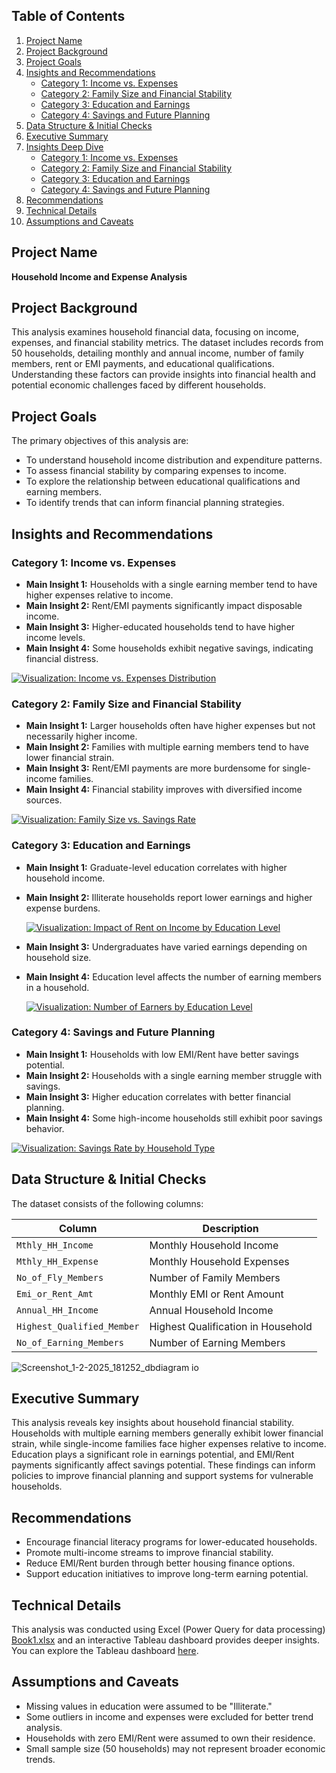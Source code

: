 ## Table of Contents
1. [Project Name](#project-name)
2. [Project Background](#project-background)
3. [Project Goals](#project-goals)
4. [Insights and Recommendations](#insights-and-recommendations)
   - [Category 1: Income vs. Expenses](#category-1-income-vs-expenses)
   - [Category 2: Family Size and Financial Stability](#category-2-family-size-and-financial-stability)
   - [Category 3: Education and Earnings](#category-3-education-and-earnings)
   - [Category 4: Savings and Future Planning](#category-4-savings-and-future-planning)
5. [Data Structure & Initial Checks](#data-structure-initial-checks)
6. [Executive Summary](#executive-summary)
7. [Insights Deep Dive](#insights-deep-dive)
   - [Category 1: Income vs. Expenses](#category-1-income-vs-expenses)
   - [Category 2: Family Size and Financial Stability](#category-2-family-size-and-financial-stability)
   - [Category 3: Education and Earnings](#category-3-education-and-earnings)
   - [Category 4: Savings and Future Planning](#category-4-savings-and-future-planning)
8. [Recommendations](#recommendations)
9. [Technical Details](#technical-details)
10. [Assumptions and Caveats](#assumptions-and-caveats)

## Project Name
**Household Income and Expense Analysis**

## Project Background
This analysis examines household financial data, focusing on income, expenses, and financial stability metrics. The dataset includes records from 50 households, detailing monthly and annual income, number of family members, rent or EMI payments, and educational qualifications. Understanding these factors can provide insights into financial health and potential economic challenges faced by different households.

## Project Goals
The primary objectives of this analysis are:
- To understand household income distribution and expenditure patterns.
- To assess financial stability by comparing expenses to income.
- To explore the relationship between educational qualifications and earning members.
- To identify trends that can inform financial planning strategies.

## Insights and Recommendations

### Category 1: Income vs. Expenses
- **Main Insight 1:** Households with a single earning member tend to have higher expenses relative to income.
- **Main Insight 2:** Rent/EMI payments significantly impact disposable income.
- **Main Insight 3:** Higher-educated households tend to have higher income levels.
- **Main Insight 4:** Some households exhibit negative savings, indicating financial distress.

[![Visualization: Income vs. Expenses Distribution](#)](https://public.tableau.com/views/ImpactofExpensesonIncomeAccordingtoNumberofEarners/ImpactofexpenseonIncomeAccordingtoNumberofearners?:language=en-US&:sid=&:redirect=auth&:display_count=n&:origin=viz_share_link)

### Category 2: Family Size and Financial Stability
- **Main Insight 1:** Larger households often have higher expenses but not necessarily higher income.
- **Main Insight 2:** Families with multiple earning members tend to have lower financial strain.
- **Main Insight 3:** Rent/EMI payments are more burdensome for single-income families.
- **Main Insight 4:** Financial stability improves with diversified income sources.

[![Visualization: Family Size vs. Savings Rate](#)](https://public.tableau.com/views/HouseholdAnalysisavgmonthlysavingaccordingtofamilysize/AvgMonthlySavingaccordingtofamilysize?:language=en-US&:sid=&:redirect=auth&:display_count=n&:origin=viz_share_link)

### Category 3: Education and Earnings
- **Main Insight 1:** Graduate-level education correlates with higher household income.
- **Main Insight 2:** Illiterate households report lower earnings and higher expense burdens.
  
  [![Visualization: Impact of Rent on Income by Education Level](#)](https://public.tableau.com/views/ImpactofRentonIncomeAccordingtoEducationLevels/ImpactofRentonIncomeAccordingtoEducationLevels?:language=en-US&:sid=&:redirect=auth&:display_count=n&:origin=viz_share_link)
  
- **Main Insight 3:** Undergraduates have varied earnings depending on household size.
- **Main Insight 4:** Education level affects the number of earning members in a household.
  
  [![Visualization: Number of Earners by Education Level](#)](https://public.tableau.com/views/HouseholdAnalysisNumbberofearnersacctoeducationlevel/NumberofEarnersaccordingtoeducationlevel?:language=en-US&:sid=&:redirect=auth&:display_count=n&:origin=viz_share_link)

### Category 4: Savings and Future Planning
- **Main Insight 1:** Households with low EMI/Rent have better savings potential.
- **Main Insight 2:** Households with a single earning member struggle with savings.
- **Main Insight 3:** Higher education correlates with better financial planning.
- **Main Insight 4:** Some high-income households still exhibit poor savings behavior.

[![Visualization: Savings Rate by Household Type](#)](https://public.tableau.com/views/HouseholdAnalysisavgmonthlysavingaccordingtonumberofearners/SavingaccordingtoNumberofearners?:language=en-US&:sid=&:redirect=auth&:display_count=n&:origin=viz_share_link)


## Data Structure & Initial Checks
The dataset consists of the following columns:


| Column                    | Description                        |
|---------------------------|------------------------------------|
| `Mthly_HH_Income`         | Monthly Household Income           |
| `Mthly_HH_Expense`        | Monthly Household Expenses         |
| `No_of_Fly_Members`       | Number of Family Members           |
| `Emi_or_Rent_Amt`         | Monthly EMI or Rent Amount         |
| `Annual_HH_Income`        | Annual Household Income            |
| `Highest_Qualified_Member`| Highest Qualification in Household |
| `No_of_Earning_Members`   | Number of Earning Members          |

![Screenshot_1-2-2025_181252_dbdiagram io](https://github.com/user-attachments/assets/06964b2f-4da3-4422-8b47-e99738b19b07)

## Executive Summary
This analysis reveals key insights about household financial stability. Households with multiple earning members generally exhibit lower financial strain, while single-income families face higher expenses relative to income. Education plays a significant role in earnings potential, and EMI/Rent payments significantly affect savings potential. These findings can inform policies to improve financial planning and support systems for vulnerable households.

## Recommendations
- Encourage financial literacy programs for lower-educated households.
- Promote multi-income streams to improve financial stability.
- Reduce EMI/Rent burden through better housing finance options.
- Support education initiatives to improve long-term earning potential.

## Technical Details
This analysis was conducted using Excel (Power Query for data processing) [Book1.xlsx](https://github.com/user-attachments/files/18629570/Book1.xlsx) 
and an interactive Tableau dashboard provides deeper insights. You can explore the Tableau dashboard [here](https://public.tableau.com/app/profile/amr.salah6779/viz/HouseholdAnalysis_17384364951600/Dashboard1).

## Assumptions and Caveats
- Missing values in education were assumed to be "Illiterate."
- Some outliers in income and expenses were excluded for better trend analysis.
- Households with zero EMI/Rent were assumed to own their residence.
- Small sample size (50 households) may not represent broader economic trends.
